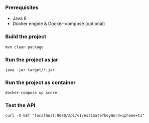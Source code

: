 
### Prerequisites
* Java 8
* Docker engine & Docker-compose (optional)


### Build the project

```
mvn clean package
```

### Run the project as jar

```
java -jar target/*.jar
```

### Run the project as container

```
docker-compose up score
```

### Test the API

```
curl -X GET "localhost:8080/api/v1/estimate?keyWord=iphone+11"
```
